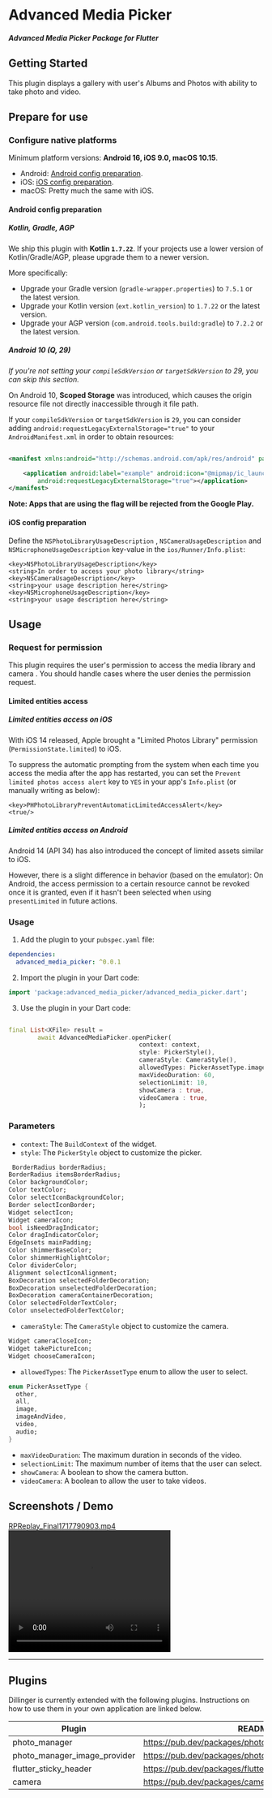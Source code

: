 # Advanced Media Picker

#### _Advanced Media Picker Package for Flutter_

## Getting Started

This plugin displays a gallery with user's Albums and Photos with ability to take photo and video.

## Prepare for use

### Configure native platforms

Minimum platform versions:
**Android 16, iOS 9.0, macOS 10.15**.

- Android: [Android config preparation](#android-config-preparation).
- iOS: [iOS config preparation](#ios-config-preparation).
- macOS: Pretty much the same with iOS.

#### Android config preparation

##### Kotlin, Gradle, AGP

We ship this plugin with **Kotlin `1.7.22`**.
If your projects use a lower version of Kotlin/Gradle/AGP,
please upgrade them to a newer version.

More specifically:

- Upgrade your Gradle version (`gradle-wrapper.properties`)
  to `7.5.1` or the latest version.
- Upgrade your Kotlin version (`ext.kotlin_version`)
  to `1.7.22` or the latest version.
- Upgrade your AGP version (`com.android.tools.build:gradle`)
  to `7.2.2` or the latest version.

##### Android 10 (Q, 29)

_If you're not setting your `compileSdkVersion` or `targetSdkVersion` to 29,
you can skip this section._

On Android 10, **Scoped Storage** was introduced,
which causes the origin resource file not directly
inaccessible through it file path.

If your `compileSdkVersion` or `targetSdkVersion` is `29`,
you can consider adding `android:requestLegacyExternalStorage="true"`
to your `AndroidManifest.xml` in order to obtain resources:

```xml

<manifest xmlns:android="http://schemas.android.com/apk/res/android" package="com.example">

    <application android:label="example" android:icon="@mipmap/ic_launcher"
        android:requestLegacyExternalStorage="true"></application>
</manifest>
```

**Note: Apps that are using the flag will be rejected from the Google Play.**

#### iOS config preparation

Define the `NSPhotoLibraryUsageDescription` , `NSCameraUsageDescription`
and `NSMicrophoneUsageDescription`
key-value in the `ios/Runner/Info.plist`:

```plist
<key>NSPhotoLibraryUsageDescription</key>
<string>In order to access your photo library</string>
<key>NSCameraUsageDescription</key>
<string>your usage description here</string>
<key>NSMicrophoneUsageDescription</key>
<string>your usage description here</string>
```

## Usage

### Request for permission

This plugin requires the user's permission to access the media library and camera .
You should handle cases where the user denies the permission request.

#### Limited entities access

##### Limited entities access on iOS

With iOS 14 released, Apple brought a "Limited Photos Library" permission
(`PermissionState.limited`) to iOS.

To suppress the automatic prompting from the system
when each time you access the media after the app has restarted,
you can set the `Prevent limited photos access alert` key to `YES`
in your app's `Info.plist` (or manually writing as below):

```plist
<key>PHPhotoLibraryPreventAutomaticLimitedAccessAlert</key>
<true/>
```

##### Limited entities access on Android

Android 14 (API 34) has also introduced the concept of limited assets similar to iOS.

However, there is a slight difference in behavior (based on the emulator):
On Android, the access permission to a certain resource cannot be revoked once it is granted,
even if it hasn't been selected when using `presentLimited` in future actions.

### Usage

1. Add the plugin to your `pubspec.yaml` file:

```yaml
dependencies:
  advanced_media_picker: ^0.0.1
```

2. Import the plugin in your Dart code:

```dart
import 'package:advanced_media_picker/advanced_media_picker.dart';
```

3. Use the plugin in your Dart code:

```dart

final List<XFile> result = 
        await AdvancedMediaPicker.openPicker(
                                    context: context,
                                    style: PickerStyle(),
                                    cameraStyle: CameraStyle(),
                                    allowedTypes: PickerAssetType.image,
                                    maxVideoDuration: 60,
                                    selectionLimit: 10,
                                    showCamera : true,
                                    videoCamera : true,
                                    );
```

### Parameters

- `context`: The `BuildContext` of the widget.
- `style`: The `PickerStyle` object to customize the picker.

```dart
 BorderRadius borderRadius;
BorderRadius itemsBorderRadius;
Color backgroundColor;
Color textColor;
Color selectIconBackgroundColor;
Border selectIconBorder;
Widget selectIcon;
Widget cameraIcon;
bool isNeedDragIndicator;
Color dragIndicatorColor;
EdgeInsets mainPadding;
Color shimmerBaseColor;
Color shimmerHighlightColor;
Color dividerColor;
Alignment selectIconAlignment;
BoxDecoration selectedFolderDecoration;
BoxDecoration unselectedFolderDecoration;
BoxDecoration cameraContainerDecoration;
Color selectedFolderTextColor;
Color unselectedFolderTextColor;
```

- `cameraStyle`: The `CameraStyle` object to customize the camera.

```dart
Widget cameraCloseIcon;
Widget takePictureIcon;
Widget chooseCameraIcon;
```

- `allowedTypes`: The `PickerAssetType` enum to allow the user to select.

```dart
enum PickerAssetType {
  other,
  all,
  image,
  imageAndVideo,
  video,
  audio;
}
```

- `maxVideoDuration`: The maximum duration in seconds of the video.
- `selectionLimit`: The maximum number of items that the user can select.
- `showCamera`: A boolean to show the camera button.
- `videoCamera`: A boolean to allow the user to take videos.

## Screenshots / Demo
[RPReplay_Final1717790903.mp4](doc%2FRPReplay_Final1717790903.mp4)
<video width="320" height="240" controls>
  <source src="doc%2FRPReplay_Final1717790903.mp4" type="video/mp4">
</video>
______________________________________________

## Plugins

Dillinger is currently extended with the following plugins.
Instructions on how to use them in your own application are linked below.

| Plugin                       | README                                                |
|------------------------------|-------------------------------------------------------|
| photo_manager                | https://pub.dev/packages/photo_manager                |
| photo_manager_image_provider | https://pub.dev/packages/photo_manager_image_provider |
| flutter_sticky_header        | https://pub.dev/packages/flutter_sticky_header        |
| camera                       | https://pub.dev/packages/camera                       |

